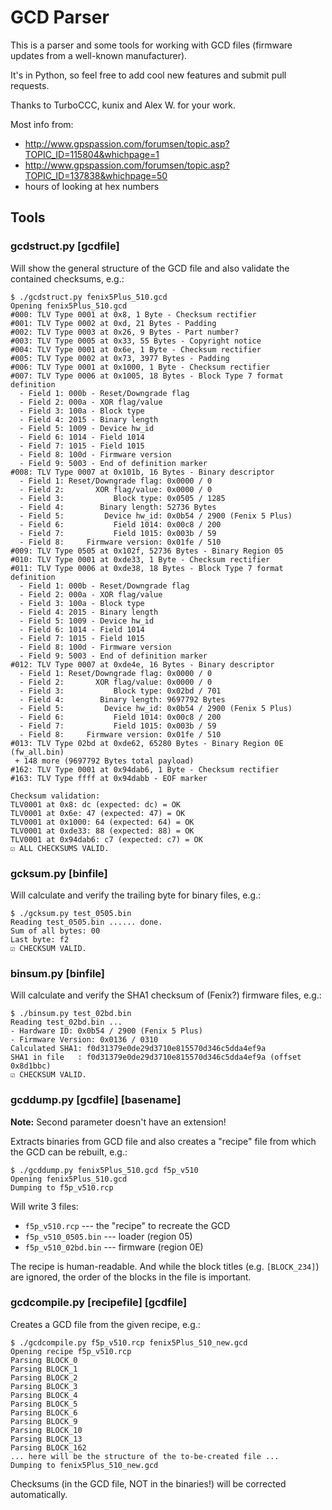 GCD Parser
==========

This is a parser and some tools for working with GCD files (firmware updates from a well-known manufacturer).

It's in Python, so feel free to add cool new features and submit pull requests.

Thanks to TurboCCC, kunix and Alex W. for your work.

Most info from:

* http://www.gpspassion.com/forumsen/topic.asp?TOPIC_ID=115804&whichpage=1
* http://www.gpspassion.com/forumsen/topic.asp?TOPIC_ID=137838&whichpage=50
* hours of looking at hex numbers


Tools
-----

### gcdstruct.py [gcdfile]

Will show the general structure of the GCD file and also validate the contained checksums, e.g.:

```
$ ./gcdstruct.py fenix5Plus_510.gcd
Opening fenix5Plus_510.gcd
#000: TLV Type 0001 at 0x8, 1 Byte - Checksum rectifier
#001: TLV Type 0002 at 0xd, 21 Bytes - Padding
#002: TLV Type 0003 at 0x26, 9 Bytes - Part number?
#003: TLV Type 0005 at 0x33, 55 Bytes - Copyright notice
#004: TLV Type 0001 at 0x6e, 1 Byte - Checksum rectifier
#005: TLV Type 0002 at 0x73, 3977 Bytes - Padding
#006: TLV Type 0001 at 0x1000, 1 Byte - Checksum rectifier
#007: TLV Type 0006 at 0x1005, 18 Bytes - Block Type 7 format definition
  - Field 1: 000b - Reset/Downgrade flag
  - Field 2: 000a - XOR flag/value
  - Field 3: 100a - Block type
  - Field 4: 2015 - Binary length
  - Field 5: 1009 - Device hw_id
  - Field 6: 1014 - Field 1014
  - Field 7: 1015 - Field 1015
  - Field 8: 100d - Firmware version
  - Field 9: 5003 - End of definition marker
#008: TLV Type 0007 at 0x101b, 16 Bytes - Binary descriptor
  - Field 1: Reset/Downgrade flag: 0x0000 / 0
  - Field 2:       XOR flag/value: 0x0000 / 0
  - Field 3:           Block type: 0x0505 / 1285
  - Field 4:        Binary length: 52736 Bytes
  - Field 5:         Device hw_id: 0x0b54 / 2900 (Fenix 5 Plus)
  - Field 6:           Field 1014: 0x00c8 / 200
  - Field 7:           Field 1015: 0x003b / 59
  - Field 8:     Firmware version: 0x01fe / 510
#009: TLV Type 0505 at 0x102f, 52736 Bytes - Binary Region 05
#010: TLV Type 0001 at 0xde33, 1 Byte - Checksum rectifier
#011: TLV Type 0006 at 0xde38, 18 Bytes - Block Type 7 format definition
  - Field 1: 000b - Reset/Downgrade flag
  - Field 2: 000a - XOR flag/value
  - Field 3: 100a - Block type
  - Field 4: 2015 - Binary length
  - Field 5: 1009 - Device hw_id
  - Field 6: 1014 - Field 1014
  - Field 7: 1015 - Field 1015
  - Field 8: 100d - Firmware version
  - Field 9: 5003 - End of definition marker
#012: TLV Type 0007 at 0xde4e, 16 Bytes - Binary descriptor
  - Field 1: Reset/Downgrade flag: 0x0000 / 0
  - Field 2:       XOR flag/value: 0x0000 / 0
  - Field 3:           Block type: 0x02bd / 701
  - Field 4:        Binary length: 9697792 Bytes
  - Field 5:         Device hw_id: 0x0b54 / 2900 (Fenix 5 Plus)
  - Field 6:           Field 1014: 0x00c8 / 200
  - Field 7:           Field 1015: 0x003b / 59
  - Field 8:     Firmware version: 0x01fe / 510
#013: TLV Type 02bd at 0xde62, 65280 Bytes - Binary Region 0E (fw_all.bin)
 + 148 more (9697792 Bytes total payload)
#162: TLV Type 0001 at 0x94dab6, 1 Byte - Checksum rectifier
#163: TLV Type ffff at 0x94dabb - EOF marker

Checksum validation:
TLV0001 at 0x8: dc (expected: dc) = OK
TLV0001 at 0x6e: 47 (expected: 47) = OK
TLV0001 at 0x1000: 64 (expected: 64) = OK
TLV0001 at 0xde33: 88 (expected: 88) = OK
TLV0001 at 0x94dab6: c7 (expected: c7) = OK
☑ ALL CHECKSUMS VALID.
```


### gcksum.py [binfile]

Will calculate and verify the trailing byte for binary files, e.g.:

```
$ ./gcksum.py test_0505.bin 
Reading test_0505.bin ...... done.
Sum of all bytes: 00
Last byte: f2
☑ CHECKSUM VALID.
```


### binsum.py [binfile]

Will calculate and verify the SHA1 checksum of (Fenix?) firmware files, e.g.:

```
$ ./binsum.py test_02bd.bin 
Reading test_02bd.bin ...
- Hardware ID: 0x0b54 / 2900 (Fenix 5 Plus)
- Firmware Version: 0x0136 / 0310
Calculated SHA1: f0d31379e0de29d3710e815570d346c5dda4ef9a
SHA1 in file   : f0d31379e0de29d3710e815570d346c5dda4ef9a (offset 0x8d1bbc)
☑ CHECKSUM VALID.
```


### gcddump.py [gcdfile] [basename]

**Note:** Second parameter doesn't have an extension!

Extracts binaries from GCD file and also creates a "recipe" file from which the GCD can be rebuilt, e.g.:

```
$ ./gcddump.py fenix5Plus_510.gcd f5p_v510
Opening fenix5Plus_510.gcd
Dumping to f5p_v510.rcp
```

Will write 3 files:

* `f5p_v510.rcp` --- the "recipe" to recreate the GCD
* `f5p_v510_0505.bin` --- loader (region 05)
* `f5p_v510_02bd.bin` --- firmware (region 0E)

The recipe is human-readable. And while the block titles (e.g. `[BLOCK_234]`) are ignored, the order of the blocks in the file is important.


### gcdcompile.py [recipefile] [gcdfile]

Creates a GCD file from the given recipe, e.g.:

```
$ ./gcdcompile.py f5p_v510.rcp fenix5Plus_510_new.gcd
Opening recipe f5p_v510.rcp
Parsing BLOCK_0
Parsing BLOCK_1
Parsing BLOCK_2
Parsing BLOCK_3
Parsing BLOCK_4
Parsing BLOCK_5
Parsing BLOCK_6
Parsing BLOCK_9
Parsing BLOCK_10
Parsing BLOCK_13
Parsing BLOCK_162
... here will be the structure of the to-be-created file ...
Dumping to fenix5Plus_510_new.gcd
```

Checksums (in the GCD file, NOT in the binaries!) will be corrected automatically.
